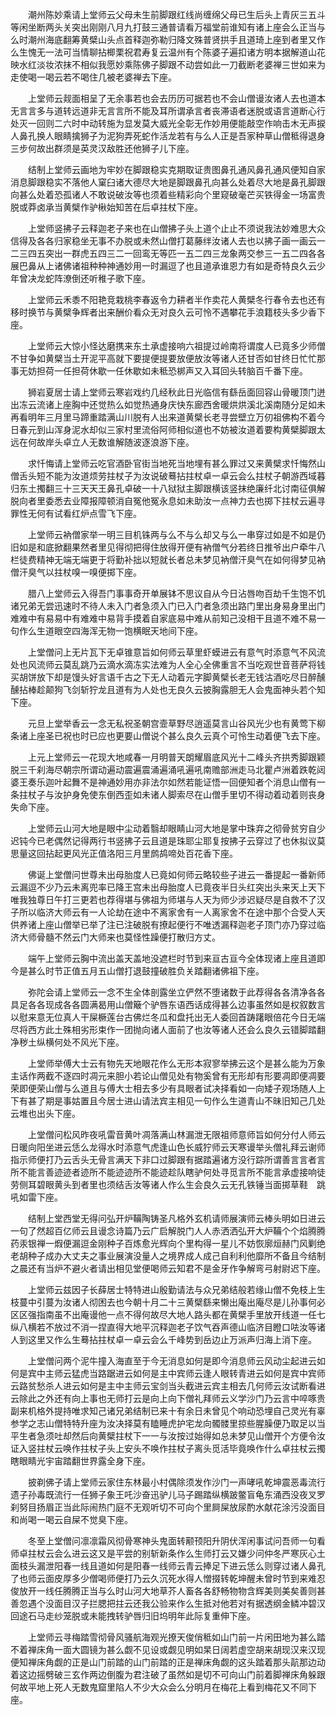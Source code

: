 <!-- { "loadSidebar": true } -->
　　潮州陈妙乘请上堂师云父母未生前脚跟红线尚缠绵父母已生后头上青灰三五斗等闲坐断两头关突出刚刚八月九打鼓三通普请看万福堂前谁知有诸上座会么正当与么时潮州海底翻筹黄檗山头点首释迦弥勒归降文殊普贤拱手且道琦上座到者里又作么生愧无一法可当情聊拈楖栗祝君寿复云温州有个陈婆子遍扣诸方明本据解道山花映水红淡妆浓抹不相似我愿妙乘陈佛子脚跟不动尝如此一刀截断老婆禅三世如来为走使喝一喝云若不喝住几被老婆禅去下座。

　　上堂师云觌面相呈了无余事若也会去历历可据若也不会山僧谩汝诸人去也道本无言言多与道转远道非无言言所不能及耳所谓承言者丧滞语者迷脱或语言道断心行处灭一回则二六时中动转施为显发莫大威光全彰无作妙用便能敲空作响击木无声捩人鼻孔换人眼睛擒狮子为泥狗弄死蛇作活龙若有与么人正是吾家种草山僧秪得退身三步何故出群须是英灵汉敌胜还他狮子儿下座。

　　结制上堂师云画地为牢妙在脚跟稳实克期取证贵图鼻孔通风鼻孔通风便知自家消息脚跟稳实不落他人窠臼诸大德尽大地是脚跟鼻孔向甚么处着尽大地是鼻孔脚跟向甚么处着恐孤诸人不敢说破汝等也须着些精彩向个里窥破毫芒买铁得金一场富贵脱或莽卤承当黄檗作驴楸始知苦在后卓拄杖下座。

　　上堂师竖拂子云释迦老子来也在山僧拂子头上道个止止不须说我法妙难思大众信得及各各归家稳坐无事不办脱或未然山僧打葛藤绊汝诸人去也以拂子画一画云一二三四五突出一群虎五四三二一回鸾无等匹一五二四三龙象两交参三一五二四各各展巴鼻从上诸佛诸祖种种神通妙用一时漏逗了也且道承谁恩力有如是奇特良久云少年曾决龙蛇阵潦倒还听稚子歌下座。

　　上堂师云禾黍不阳艳竞栽桃李春返令力耕者半作卖花人黄檗冬行春令去也还有移时换节与黄檗争辉者出来酬价看众无对良久云可怜不遇攀花手浪籍枝头多少香下座。

　　上堂师云大惊小怪达磨携来东土承虚接响六祖提过岭南将谓度人已竟多少师僧不甘争如黄檗当土开泥平高就下要提便提要放便放汝等诸人还甘否如甘终日忙忙那事无妨担荷一任担荷休歇一任休歇如未秪恐梆声又入耳回头转脑百千番下座。

　　狮岩夏居士请上堂师云寒岩戏约几经秋此日光临信有繇岳面回容山骨暖顶门迸出冻云流诸上座胸中还觉热么如觉热通身庆快东廊西舍暖烘烘溪北溪南随分足如未再看明年三月里马蹄重踏满山川脱有人出来道黄檗长老寻尝壁立万仞祖佛构不着今日春元到山浑身泥水却似三家村里流俗阿师相似道也不妨被汝道着要构黄檗脚跟太远在何故岸头卓立人无数谁解随波逐浪游下座。

　　求忏悔请上堂师云吃官酒卧官街当地死当地埋有甚么罪过又来黄檗求忏悔然山僧舌头短不能为汝道烦劳拄杖子为汝说破蓦拈拄杖卓一卓云会么拄杖子朝游西域暮归东土擉翻三十三天天王鼻孔卓破一十八狱狱主脚跟横该竖抹绝廉纤北讨南征俱解脱向者里委悉去业障报障顿消自冤他冤永息如未助汝一点神力去也掷下拄杖云遍寻罪性无何有试看红炉点雪飞下座。

　　上堂师云衲僧家举一明三目机铢两与么不与么却又与么一串穿过如是不如是仍旧如是和底掀翻果然者里见得彻把得住放得开便有衲僧气分若终日推爷出户牵牛八栏徒费精神无端无端更于将勤补拙以短就长者总未梦见衲僧汗臭气在如何得梦见衲僧汗臭气以拄杖嗅一嗅便掷下座。

　　腊八上堂师云入得吾门事事奇开单展钵不思议自从今日沾唇吻百劫千生饱不饥诸兄弟无尝迅速时不待人未入门者急须入门已入门者急须出路门里出身易身里出门难难中有易易中有难难中易背手摸着自家底易中难从前知己没相干且道不难不易一句作么生道眼空四海浑无物一饱横眠天地间下座。

　　上堂僧问上无片瓦下无卓锥意旨如何师云草里虾蟆进云有意气时添意气不风流处也风流师云莫乱跳乃云滴水滴冻实法难为人全心全佛重言不当吃观世音菩萨将钱买胡饼放下却是馒头好言语千古之下无人动着元字脚黄檗长老无钱沽酒吃尽日醉醺醺拈棒趁颠狗飞剑斩狞龙且道有为人处也无良久云披胸露胆无人会鬼面神头若个知下座。

　　元旦上堂举香云一念无私祝圣朝宫壸草野尽逍遥莫言山谷风光少也有黄莺下柳条诸上座圣已祝也时已应也更要山僧说个甚么良久云真个可怜生动着便飞去下座。

　　上元上堂师云一花现大地咸春一月明普天朗耀眉底风光十二峰头齐拱秀脚跟颖脱三千刹海尽朝宗所谓动遍动震遍震涌遍涌吼遍吼南赡部洲走马北瞿卢洲着跌乾闼婆王奏乐迦叶起舞不是神通妙用亦非法尔如然若能证悟一回便知者个消息山僧有一条拄杖子与汝护身免使东倒西歪如未诸人脚索尽在山僧手里切不得动着动着则丧身失命下座。

　　上堂师云山河大地是眼中尘动着翳却眼睛山河大地是掌中珠弃之彻骨贫穷自少迟钝今已老偶然记得两行书竖拂子云且道是珠耶尘耶复按拂子云穿过了也休拟议莫思量这回拈起更风光正值洛阳三月里鹧鸪啼处百花香下座。

　　佛诞上堂僧问世尊未出母胎度人已竟如何师云略较些子进云一番提起一番新师云漏逗不少乃云未离兜率已降王宫未出母胎度人已竟夜半日头红突出头来天上天下唯我独尊日午打三更若也荐得堪与佛祖为师堪与人天为师少涉迟疑尽是自救不了汉子所以临济大师云有一人论劫在途中不离家舍有一人离家舍不在途中那个合受人天供养诸上座山僧举已举了注已注破脱有撩起便行不唯透漏释迦老子顶门亦乃穿过临济大师骨髓不然云门大师来也莫怪性躁便打散归方丈。

　　端午上堂师云胸中流出盖天盖地没遮栏时节到来亘古亘今全体现诸上座且道即今是甚么时节正值五月五山僧打退鼓撞破胜负关踏翻诸佛祖下座。

　　弥陀会请上堂师云一念不生全体剖露坐立俨然不堕诸数于此荐得各各清净各各具足各各现成各各圆满曷用山僧簸个驴唇东语西话成得甚么边事虽然如是权叙数言以慰来意无位真人干屎橛莲台古佛烂冬瓜和盘托出无人委回首踌躇眼倍花今日无端尽将西方此土殊相劣形束作一团抛向诸人面前了也汝等诸人还会么良久云错脚踏翻净秽土纵横何处不风光下座。

　　上堂师举傅大士云有物先天地眼花作么无形本寂寥举拂云这个是甚么能为万象主话作两截不逐四时凋元来胆小若论山僧见处有物奚曾有无形却有形要凋即便凋要荣即便荣山僧与么道且与傅大士相去多少有具眼者试决择看如一向矮子观场随人上下有甚了期是事姑置且今居士进山请法宾主相见一句作么生道青山不昧旧知己几处云堆也出头下座。

　　上堂僧问松风昨夜吼雷音黄叶凋落满山林漏泄无限祖师意师旨如何分付人师云日暖向阳坐进云恁么龙得水时添意气虎逢山色长威狞师云天寒谩举头僧礼拜云谢师指示师便打乃云舌头无骨言满天下非口过脚跟有据踏遍诸方没行踪所谓善言言者言所不能言善迹迹者迹所不能迹迹所不能迹趁队瞎驴何处寻觅言所不能言承虚接响徒劳侧耳碧眼黄头到者里也须结舌汝等诸人作么生会良久云无孔铁锤当面掷草鞋　跳吼如雷下座。

　　结制上堂西堂无得问弘开炉鞴陶铸圣凡格外玄机请师展演师云棒头明如日进云一句了然超百亿师云且谩念诗篇乃云广启解脱门人人赤洒洒弘开大炉鞴个个焰腾腾药汞银禅一煆便漏逗金刚种子百炼愈光辉向个里构得一星儿不妨恢廓烜赫门风剿绝老胡种子成办大丈夫之事业展演没量人之境界成人成己自利利他靡所不备且今结制之晨还有当炉不避火者请出相见堂便喝师云知君不是金牙作争解弯弓射尉迟下座。

　　上堂师云兹因子长薛居士特特进山殷勤请法与众兄弟结般若缘山僧不免枝上生枝蔓中引蔓为汝诸人彻困去也今朝十月二十三黄檗繇来懒出庵出庵尽是儿孙事何必区区强指南虽不出庵谩他一点不得何故尽大地人路头都在黄檗手里放开线道一任七纵八横若不放过不消一捏直得大地平沉释迦老子饮气吞声德山临济目瞪口呿汝等诸人到这里又作么生蓦拈拄杖卓一卓云会么千峰势到岳边止万派声归海上消下座。

　　上堂僧问两个泥牛撞入海直至于今无消息如何是即今消息师云风动尘起进云如何是宾中主师云猛虎当路踞进云如何是主中宾师云逢人眼转青进云如何是宾中宾师云路贫愁杀人进云如何是主中主师云宝剑当头截进云宾主相去几何师云汝试断看进云除此之外还有向上事也无师打云是向上向下僧礼拜师云义学沙门乃云言中啐啄贵副来机格外提持唯求知己诸兄弟结制已来十有余日未曾见个响动恐埋自己灵光有辜参学之志山僧特特升座为汝决择莫有瞌睡虎护宅龙向髑髅里掠些腥臊便乃取足以当平生者急须吐却然后向黄檗拄杖下一一与汝按过始得如总未梦见山僧开个方便令汝证入竖拄杖云唤作拄杖子头上安头不唤作拄杖子离头觅活毕竟唤作什么卓拄杖云擉瞎眼睛光宇宙踏翻世界露全身下座。

　　披剃佛子请上堂师云家住东林最小村偶除须发作沙门一声哮吼乾坤震恶毒流行遗子孙毒既流行一任狮子象王吒沙奋迅驴儿马子踢踏纵横跛鳖盲龟东涌西没夜叉罗刹努目扬眉正当此际闹热门庭不无观听切不可向个里屙屎放尿酌水献花涂污没面目和尚喝一喝云自屎不觉臭下座。

　　冬至上堂僧问凛凛霜风彻骨寒神头鬼面转颟顸阳升阴伏浑闲事试问吾师一句看师卓拄杖云会么进云这又是平尝的别斩新条作么生师打云又嫌少问仲冬严寒灰心土面枝头漏泄阳春一线且道如何是阳春一线师云青云捧足下进云恁么则穿过诸人鼻孔了也师云面皮厚多少僧喝师便打乃云久沉死水得人憎掇转乾坤醒未曾时节到来难忍俊放开一线任腾腾正当与么时山河大地草芥人畜各各舒畅物物含辉美则美矣善则甚善忽遇个没面目汉子拦腮把拄云还我公验来作么生抵对他若对有据透纲金鳞冲碧汉回途石马走纱笼脱或未能拽转驴唇归旧坞明年此际复重伸下座。

　　上堂师云寻梅踏雪彻骨风骚航海观光撩天俊俏秪如山门前一片闲田地为甚么踏不着禅床角一面大圆镜为甚么觑不见设或觑见明如杲日阔若虚空胡来胡现汉来汉现便知禅床角觑的正是山门前踏的山门前踏的正是禅床角觑的这头踏着那头髚那边动着这边摇劈破三玄作两边倒腹为君注破了虽然如是切不可向山门前着脚禅床角躲跟何故平地上死人无数鬼窟里陷人不少大众会么分明月在梅花上看到梅花又不同下座。

